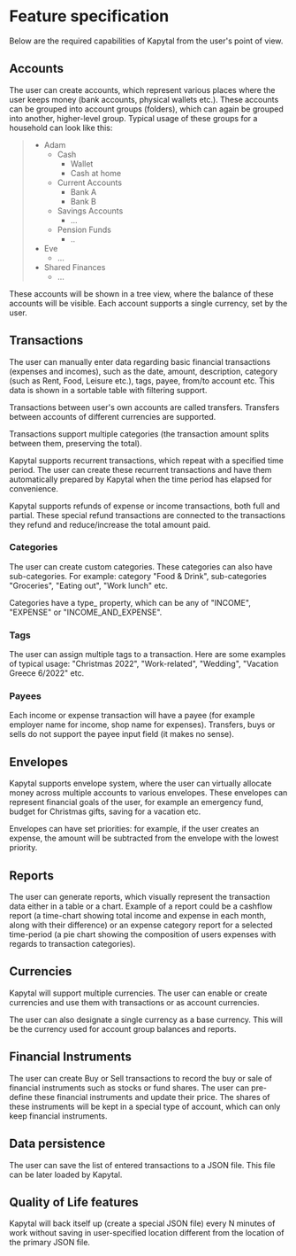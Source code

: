 # Feature specification

Below are the required capabilities of Kapytal from the user's point of view.

## Accounts

The user can create accounts, which represent various places where the user keeps money (bank accounts, physical wallets etc.). These accounts can be grouped into account groups (folders), which can again be grouped into another, higher-level group. Typical usage of these groups for a household can look like this:

> - Adam
>   - Cash
>     - Wallet
>     - Cash at home
>   - Current Accounts
>     - Bank A
>     - Bank B
>   - Savings Accounts
>     - ...
>   - Pension Funds
>     - ..
> - Eve
>   - ...
> - Shared Finances
>   - ...

These accounts will be shown in a tree view, where the balance of these accounts will be visible. Each account supports a single currency, set by the user.

## Transactions

The user can manually enter data regarding basic financial transactions (expenses and incomes), such as the date, amount, description, category (such as Rent, Food, Leisure etc.), tags, payee, from/to account etc. This data is shown in a sortable table with filtering support.

Transactions between user's own accounts are called transfers. Transfers between accounts of different currencies are supported.

Transactions support multiple categories (the transaction amount splits between them, preserving the total).

Kapytal supports recurrent transactions, which repeat with a specified time period. The user can create these recurrent transactions and have them automatically prepared by Kapytal when the time period has elapsed for convenience.

Kapytal supports refunds of expense or income transactions, both full and partial. These special refund transactions are connected to the transactions they refund and reduce/increase the total amount paid.

### Categories

The user can create custom categories. These categories can also have sub-categories. For example: category "Food & Drink", sub-categories "Groceries", "Eating out", "Work lunch" etc.

Categories have a type_ property, which can be any of "INCOME", "EXPENSE" or "INCOME_AND_EXPENSE".

### Tags

The user can assign multiple tags to a transaction. Here are some examples of typical usage: "Christmas 2022", "Work-related", "Wedding", "Vacation Greece 6/2022" etc.

### Payees

Each income or expense transaction will have a payee (for example employer name for income, shop name for expenses). Transfers, buys or sells do not support the payee input field (it makes no sense).

## Envelopes

Kapytal supports envelope system, where the user can virtually allocate money across multiple accounts to various envelopes. These envelopes can represent financial goals of the user, for example an emergency fund, budget for Christmas gifts, saving for a vacation etc.

Envelopes can have set priorities: for example, if the user creates an expense, the amount will be subtracted from the envelope with the lowest priority.

## Reports

The user can generate reports, which visually represent the transaction data either in a table or a chart. Example of a report could be a cashflow report (a time-chart showing total income and expense in each month, along with their difference) or an expense category report for a selected time-period (a pie chart showing the composition of users expenses with regards to transaction categories).

## Currencies

Kapytal will support multiple currencies. The user can enable or create currencies and use them with transactions or as account currencies.

The user can also designate a single currency as a base currency. This will be the currency used for account group balances and reports.

## Financial Instruments

The user can create Buy or Sell transactions to record the buy or sale of financial instruments such as stocks or fund shares. The user can pre-define these financial instruments and update their price. The shares of these instruments will be kept in a special type of account, which can only keep financial instruments.

## Data persistence

The user can save the list of entered transactions to a JSON file. This file can be later loaded by Kapytal.

## Quality of Life features

Kapytal will back itself up (create a special JSON file) every N minutes of work without saving in user-specified location different from the location of the primary JSON file.

